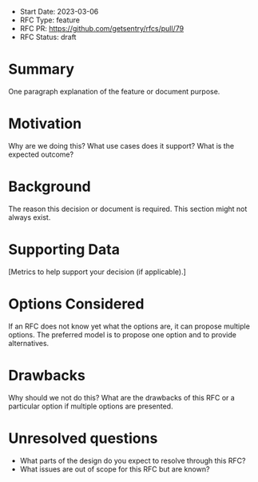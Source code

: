 - Start Date: 2023-03-06
- RFC Type: feature
- RFC PR: https://github.com/getsentry/rfcs/pull/79
- RFC Status: draft

# Summary

One paragraph explanation of the feature or document purpose.

# Motivation

Why are we doing this? What use cases does it support? What is the expected outcome?

# Background

The reason this decision or document is required. This section might not always exist.

# Supporting Data

[Metrics to help support your decision (if applicable).]

# Options Considered

If an RFC does not know yet what the options are, it can propose multiple options. The
preferred model is to propose one option and to provide alternatives.

# Drawbacks

Why should we not do this? What are the drawbacks of this RFC or a particular option if
multiple options are presented.

# Unresolved questions

- What parts of the design do you expect to resolve through this RFC?
- What issues are out of scope for this RFC but are known?
